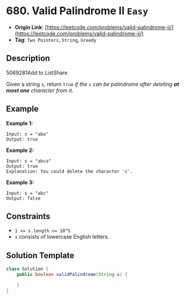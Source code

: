 # 680. Valid Palindrome II `Easy`

- **Origin Link**: [https://leetcode.com/problems/valid-palindrome-ii/](https://leetcode.com/problems/valid-palindrome-ii/)
- **Tag**: `Two Pointers`, `String`, `Greedy`


## Description

5069281Add to ListShare

Given a string `s`, return `true` *if the* `s` *can be palindrome after deleting **at most one** character from it*.


## Example

**Example 1:**

```
Input: s = "aba"
Output: true
```

**Example 2:**

```
Input: s = "abca"
Output: true
Explanation: You could delete the character 'c'.
```

**Example 3:**

```
Input: s = "abc"
Output: false
```


## Constraints

- `1 <= s.length <= 10^5`
- `s` consists of lowercase English letters.


## Solution Template

```java
class Solution {
    public boolean validPalindrome(String s) {

    }
}
```
